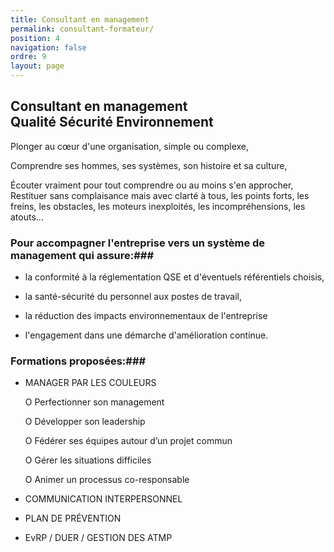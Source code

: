 ```yaml
---
title: Consultant en management
permalink: consultant-formateur/
position: 4
navigation: false
ordre: 9
layout: page
---
```


## Consultant en management <br> Qualité Sécurité Environnement

Plonger au cœur d'une organisation, simple ou complexe,

Comprendre ses hommes, ses systèmes, son histoire et sa culture,

Écouter vraiment pour tout comprendre ou au moins s'en approcher,
​
Restituer sans complaisance mais avec clarté à tous, les points forts, les freins, les obstacles, les moteurs inexploités, les incompréhensions, les atouts...

### Pour accompagner l'entreprise vers un système de management qui assure:###

* la conformité à la réglementation QSE et d'éventuels référentiels choisis,

* la santé-sécurité du personnel aux postes de travail,

* la réduction des impacts environnementaux de l'entreprise

* l'engagement dans une démarche d'amélioration continue.

### Formations proposées:###

* MANAGER PAR LES COULEURS

  Ο Perfectionner son management

  Ο Développer son leadership

  Ο Fédérer ses équipes autour d’un projet commun

  Ο Gérer les situations difficiles

  Ο Animer un processus co-responsable

* COMMUNICATION INTERPERSONNEL

* PLAN DE PRÉVENTION

* EvRP / DUER / GESTION DES ATMP